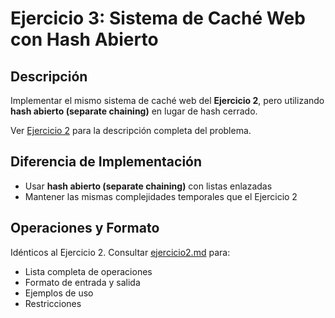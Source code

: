# Ejercicio 3: Sistema de Caché Web con Hash Abierto

## Descripción

Implementar el mismo sistema de caché web del **Ejercicio 2**, pero utilizando **hash abierto (separate chaining)** en lugar de hash cerrado.

Ver [Ejercicio 2](ejercicios/ejercicio2.md) para la descripción completa del problema.

## Diferencia de Implementación

- Usar **hash abierto (separate chaining)** con listas enlazadas
- Mantener las mismas complejidades temporales que el Ejercicio 2

## Operaciones y Formato

Idénticos al Ejercicio 2. Consultar [ejercicio2.md](ejercicios/ejercicio2.md) para:
- Lista completa de operaciones
- Formato de entrada y salida
- Ejemplos de uso
- Restricciones
